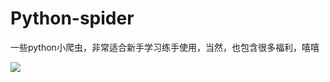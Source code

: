 # Python-spider
一些python小爬虫，非常适合新手学习练手使用，当然，也包含很多福利，嘻嘻

![](https://raw.githubusercontent.com/Sjj1024/Python-spider/master/%E8%AF%95%E9%A2%98%E5%8F%8D%E7%88%AC/2.jpg)
